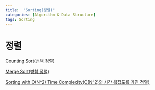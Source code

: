 ```yaml
---
title:  "Sorting(정렬)"
categories: [Algorithm & Data Structure]
tags: Sorting
---
```

# 정렬

[Counting Sort(선택 정렬)](/algorithm%20&%20data%20structure/Counting-Sort/)

[Merge Sort(병합 정렬)](/algorithm%20&%20data%20structure/Merge-Sort/)

[Sorting with O(N^2) Time Complexity(O(N^2)의 시간 복잡도를 가진 정렬)](/algorithm%20&%20data%20structure/O(N-2)-Time-Complexity-Sorting/)
